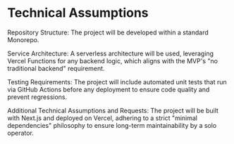 # Technical Assumptions

Repository Structure: The project will be developed within a standard Monorepo.

Service Architecture: A serverless architecture will be used, leveraging Vercel Functions for any backend logic, which aligns with the MVP's "no traditional backend" requirement.

Testing Requirements: The project will include automated unit tests that run via GitHub Actions before any deployment to ensure code quality and prevent regressions.

Additional Technical Assumptions and Requests: The project will be built with Next.js and deployed on Vercel, adhering to a strict "minimal dependencies" philosophy to ensure long-term maintainability by a solo operator.
